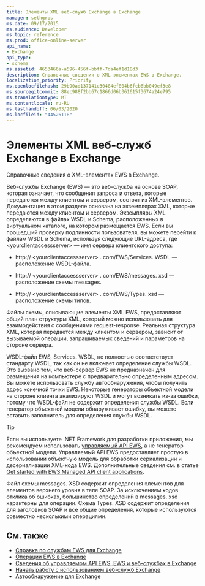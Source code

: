 ```yaml
---
title: Элементы XML веб-служб Exchange в Exchange
manager: sethgros
ms.date: 09/17/2015
ms.audience: Developer
ms.topic: reference
ms.prod: office-online-server
api_name:
- Exchange
api_type:
- schema
ms.assetid: 4653466a-a596-456f-bbff-7da4ef1d18d3
description: Справочные сведения о XML-элементах EWS в Exchange.
localization_priority: Priority
ms.openlocfilehash: 29b90ad137141e30484ef804b6fcb6bb049ef3e8
ms.sourcegitcommit: 88ec988f2bb67c1866d06b361615f3674a24e795
ms.translationtype: MT
ms.contentlocale: ru-RU
ms.lasthandoff: 06/03/2020
ms.locfileid: "44526118"
---
```

# <a name="ews-xml-elements-in-exchange"></a>Элементы XML веб-служб Exchange в Exchange

Справочные сведения о XML-элементах EWS в Exchange.
  
Веб-службы Exchange (EWS) — это веб-служба на основе SOAP, которая означает, что сообщения запроса и ответа, которые передаются между клиентом и сервером, состоят из XML-элементов. Документация в этом разделе основана на экземплярах XML, которые передаются между клиентом и сервером. Экземпляры XML определяются в файлах WSDL и Schema, расположенных в виртуальном каталоге, на котором размещается EWS. Если вы прошедший проверку подлинности пользователя, вы можете перейти к файлам WSDL и Schema, используя следующие URL-адреса, где \<yourclientaccessserver\> — имя сервера клиентского доступа:
  
- http:// \<yourclientaccessserver\> . com/EWS/Services. WSDL — расположение WSDL-файла.
    
- http:// \<yourclientaccessserver\> . com/EWS/messages. xsd — расположение схемы messages.
    
- http:// \<yourclientaccessserver\> . com/EWS/Types. xsd — расположение схемы типов.
    
Файлы схемы, описывающие элементы XML EWS, предоставляют общий план структуры XML, который можно использовать для взаимодействия с сообщениями request-response. Реальная структура XML, которая передается между клиентом и сервером, зависит от вызываемой операции, запрашиваемых сведений и параметров на стороне сервера.
  
WSDL-файл EWS, Services. WSDL, не полностью соответствует стандарту WSDL, так как он не включает определение службы WSDL. Это вызвано тем, что веб-сервер EWS не предназначен для размещения на компьютере с предварительно определенным адресом. Вы можете использовать службу автообнаружения, чтобы получить адрес конечной точки EWS. Некоторые генераторы объектной модели на стороне клиента анализируют WSDL и могут возникать из-за ошибки, потому что WSDL-файл не содержит определения службы WSDL. Если генератор объектной модели обнаруживает ошибку, вы можете вставить заполнитель для определения службы WSDL.
  
> [!TIP]
> Если вы используете .NET Framework для разработки приложения, мы рекомендуем использовать [управляемый API EWS](http://aka.ms/ews-managed-api-readme), а не генератор объектной модели. Управляемый API EWS предоставляет простую в использовании объектную модель для обработки сериализации и десериализации XML-кода EWS. Дополнительные сведения см. в статье [Get started with EWS Managed API client applications](https://msdn.microsoft.com/library/c2267733-6f4f-49e5-9614-1e4a24c3af1a%28Office.15%29.aspx). 
  
Файл схемы messages. XSD содержит определения элементов для элементов верхнего уровня в теле SOAP. За исключением кодов отклика об ошибках, большинство определений в messages. xsd характерны для операции. Схема Types. XSD содержит определения для заголовков SOAP и все общие определения, которые используются совместно несколькими операциями.
  
## <a name="see-also"></a>См. также

- [Справка по службам EWS для Exchange](ews-reference-for-exchange.md)
- [Операции EWS в Exchange](ews-operations-in-exchange.md)
- [Сведения об управляемом API EWS, EWS и веб-службах в Exchange](../exchange-web-services/explore-the-ews-managed-api-ews-and-web-services-in-exchange.md)
- [Начать работу с использованием веб-служб Exchange](../exchange-web-services/start-using-web-services-in-exchange.md)
- [Автообнаружение для Exchange](../exchange-web-services/autodiscover-for-exchange.md)
    


